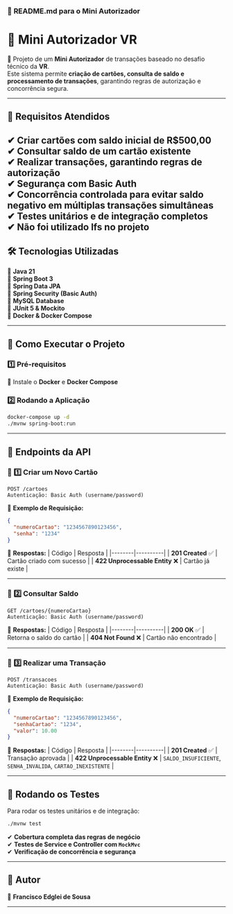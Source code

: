 ### 📌 **README.md para o Mini Autorizador**

# 🏦 Mini Autorizador VR

🚀 Projeto de um **Mini Autorizador** de transações baseado no desafio técnico da **VR**.  
Este sistema permite **criação de cartões, consulta de saldo e processamento de transações**, garantindo regras de autorização e concorrência segura.

---

## 📜 **Requisitos Atendidos**
✔ **Criar cartões** com saldo inicial de **R$500,00**  
✔ **Consultar saldo** de um cartão existente  
✔ **Realizar transações**, garantindo regras de autorização  
✔ **Segurança** com **Basic Auth**  
✔ **Concorrência controlada** para evitar saldo negativo em múltiplas transações simultâneas  
✔ **Testes unitários e de integração completos**  
✔ **Não foi utilizado Ifs no projeto**
---

## 🛠 **Tecnologias Utilizadas**
🔹 **Java 21**  
🔹 **Spring Boot 3**  
🔹 **Spring Data JPA**  
🔹 **Spring Security (Basic Auth)**  
🔹 **MySQL Database**  
🔹 **JUnit 5 & Mockito**  
🔹 **Docker & Docker Compose**  

---

## 🚀 **Como Executar o Projeto**
### 1️⃣ **Pré-requisitos**
🔹 Instale o **Docker** e **Docker Compose**  

### 2️⃣ **Rodando a Aplicação**
```sh
docker-compose up -d
./mvnw spring-boot:run
```

---

## 🎯 **Endpoints da API**
### 📌 **1️⃣ Criar um Novo Cartão**
```
POST /cartoes
Autenticação: Basic Auth (username/password)
```
🔹 **Exemplo de Requisição:**
```json
{
  "numeroCartao": "1234567890123456",
  "senha": "1234"
}
```
🔹 **Respostas:**
| Código | Resposta |
|--------|----------|
| **201 Created** ✅ | Cartão criado com sucesso |
| **422 Unprocessable Entity** ❌ | Cartão já existe |

---

### 📌 **2️⃣ Consultar Saldo**
```
GET /cartoes/{numeroCartao}
Autenticação: Basic Auth (username/password)
```
🔹 **Respostas:**
| Código | Resposta |
|--------|----------|
| **200 OK** ✅ | Retorna o saldo do cartão |
| **404 Not Found** ❌ | Cartão não encontrado |

---

### 📌 **3️⃣ Realizar uma Transação**
```
POST /transacoes
Autenticação: Basic Auth (username/password)
```
🔹 **Exemplo de Requisição:**
```json
{
  "numeroCartao": "1234567890123456",
  "senhaCartao": "1234",
  "valor": 10.00
}
```
🔹 **Respostas:**
| Código | Resposta |
|--------|----------|
| **201 Created** ✅ | Transação aprovada |
| **422 Unprocessable Entity** ❌ | `SALDO_INSUFICIENTE`, `SENHA_INVALIDA`, `CARTAO_INEXISTENTE` |

---

## 🧪 **Rodando os Testes**
Para rodar os testes unitários e de integração:
```sh
./mvnw test
```
✔ **Cobertura completa das regras de negócio**  
✔ **Testes de Service e Controller com `MockMvc`**  
✔ **Verificação de concorrência e segurança**

---

## 📌 **Autor**
👤 **Francisco Edglei de Sousa**

---